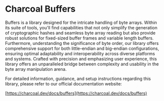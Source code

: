 # Charcoal Buffers

Buffers is a library designed for the intricate handling of byte arrays. Within its suite of tools, you'll find
capabilities that not only simplify the generation of cryptographic hashes and seamless byte array reading but also
provide robust solutions for fixed-sized buffer frames and variable length buffers. Furthermore, understanding the
significance of byte order, our library offers comprehensive support for both little-endian and big-endian
configurations, ensuring optimal adaptability and interoperability across diverse platforms and systems. Crafted with
precision and emphasizing user experience, this library offers an unparalleled bridge between complexity and usability
in the byte array manipulation arena.

For detailed information, guidance, and setup instructions regarding this library, please refer to our official
documentation website:

[https://charcoal.dev/docs/buffers](https://charcoal.dev/docs/buffers)
